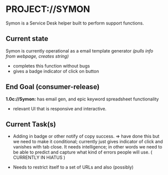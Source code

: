 PROJECT://SYMON
=================
Symon is a Service Desk helper built to perform support functions.

Current state
-----------------
Symon is currently operational as a email template generator *(pulls info from webpage, creates string)*
- completes this function without bugs
- gives a badge indicator of click on button

End Goal (consumer-release)
-----------
**1.0c://Symon:** has email gen, and epic keyword spreadsheet functionality
- relevant UI that is responsive and interactive.

Current Task(s)
-------------
- Adding in badge or other notify of copy success.
  => have done this but we need to make it conditional; currently just gives indicator of click and vanishes with tab close. It needs intelligence; in other words we need to be able to predict and capture what kind of errors people will use. ( CURRENTLY IN HIATUS )

- Needs to restrict itself to a set of URLs and also (possibly) 

